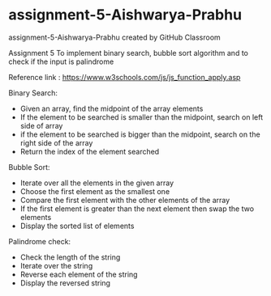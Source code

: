# assignment-5-Aishwarya-Prabhu
assignment-5-Aishwarya-Prabhu created by GitHub Classroom

Assignment 5
To implement binary search, bubble sort algorithm and to check if the input is palindrome

Reference link : https://www.w3schools.com/js/js_function_apply.asp

Binary Search:
- Given an array, find the midpoint of the array elements
- If the element to be searched is smaller than the midpoint, search on left side of array
- if the element to be searched is bigger than the midpoint, search on the right side of the array
- Return the index of the element searched

Bubble Sort:
- Iterate over all the elements in the given array
- Choose the first element as the smallest one 
- Compare the first element with the other elements of the array
- If the first element is greater than the next element then swap the two elements
- Display the sorted list of elements

Palindrome check:
- Check the length of the string 
- Iterate over the string 
- Reverse each element of the string
- Display the reversed string
